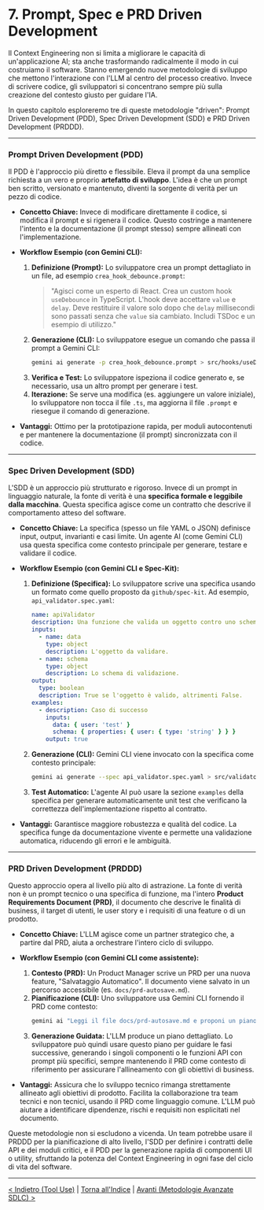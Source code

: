 # 7. Prompt, Spec e PRD Driven Development

Il Context Engineering non si limita a migliorare le capacità di un'applicazione AI; sta anche trasformando radicalmente il modo in cui costruiamo il software. Stanno emergendo nuove metodologie di sviluppo che mettono l'interazione con l'LLM al centro del processo creativo. Invece di scrivere codice, gli sviluppatori si concentrano sempre più sulla creazione del contesto giusto per guidare l'IA.

In questo capitolo esploreremo tre di queste metodologie "driven": Prompt Driven Development (PDD), Spec Driven Development (SDD) e PRD Driven Development (PRDDD).

---

### Prompt Driven Development (PDD)

Il PDD è l'approccio più diretto e flessibile. Eleva il prompt da una semplice richiesta a un vero e proprio **artefatto di sviluppo**. L'idea è che un prompt ben scritto, versionato e mantenuto, diventi la sorgente di verità per un pezzo di codice.

- **Concetto Chiave:** Invece di modificare direttamente il codice, si modifica il prompt e si rigenera il codice. Questo costringe a mantenere l'intento e la documentazione (il prompt stesso) sempre allineati con l'implementazione.

- **Workflow Esempio (con Gemini CLI):**

  1.  **Definizione (Prompt):** Lo sviluppatore crea un prompt dettagliato in un file, ad esempio `crea_hook_debounce.prompt`:
      > "Agisci come un esperto di React. Crea un custom hook `useDebounce` in TypeScript. L'hook deve accettare `value` e `delay`. Deve restituire il valore solo dopo che `delay` millisecondi sono passati senza che `value` sia cambiato. Includi TSDoc e un esempio di utilizzo."
  2.  **Generazione (CLI):** Lo sviluppatore esegue un comando che passa il prompt a Gemini CLI:
      ```bash
      gemini ai generate -p crea_hook_debounce.prompt > src/hooks/useDebounce.ts
      ```
  3.  **Verifica e Test:** Lo sviluppatore ispeziona il codice generato e, se necessario, usa un altro prompt per generare i test.
  4.  **Iterazione:** Se serve una modifica (es. aggiungere un valore iniziale), lo sviluppatore non tocca il file `.ts`, ma aggiorna il file `.prompt` e riesegue il comando di generazione.

- **Vantaggi:** Ottimo per la prototipazione rapida, per moduli autocontenuti e per mantenere la documentazione (il prompt) sincronizzata con il codice.

---

### Spec Driven Development (SDD)

L'SDD è un approccio più strutturato e rigoroso. Invece di un prompt in linguaggio naturale, la fonte di verità è una **specifica formale e leggibile dalla macchina**. Questa specifica agisce come un contratto che descrive il comportamento atteso del software.

- **Concetto Chiave:** La specifica (spesso un file YAML o JSON) definisce input, output, invarianti e casi limite. Un agente AI (come Gemini CLI) usa questa specifica come contesto principale per generare, testare e validare il codice.

- **Workflow Esempio (con Gemini CLI e Spec-Kit):**

  1.  **Definizione (Specifica):** Lo sviluppatore scrive una specifica usando un formato come quello proposto da `github/spec-kit`. Ad esempio, `api_validator.spec.yaml`:
      ```yaml
      name: apiValidator
      description: Una funzione che valida un oggetto contro uno schema.
      inputs:
        - name: data
          type: object
          description: L'oggetto da validare.
        - name: schema
          type: object
          description: Lo schema di validazione.
      output:
        type: boolean
        description: True se l'oggetto è valido, altrimenti False.
      examples:
        - description: Caso di successo
          inputs:
            data: { user: 'test' }
            schema: { properties: { user: { type: 'string' } } }
          output: true
      ```
  2.  **Generazione (CLI):** Gemini CLI viene invocato con la specifica come contesto principale:
      ```bash
      gemini ai generate --spec api_validator.spec.yaml > src/validators/apiValidator.ts
      ```
  3.  **Test Automatico:** L'agente AI può usare la sezione `examples` della specifica per generare automaticamente unit test che verificano la correttezza dell'implementazione rispetto al contratto.

- **Vantaggi:** Garantisce maggiore robustezza e qualità del codice. La specifica funge da documentazione vivente e permette una validazione automatica, riducendo gli errori e le ambiguità.

---

### PRD Driven Development (PRDDD)

Questo approccio opera al livello più alto di astrazione. La fonte di verità non è un prompt tecnico o una specifica di funzione, ma l'intero **Product Requirements Document (PRD)**, il documento che descrive le finalità di business, il target di utenti, le user story e i requisiti di una feature o di un prodotto.

- **Concetto Chiave:** L'LLM agisce come un partner strategico che, a partire dal PRD, aiuta a orchestrare l'intero ciclo di sviluppo.

- **Workflow Esempio (con Gemini CLI come assistente):**

  1.  **Contesto (PRD):** Un Product Manager scrive un PRD per una nuova feature, "Salvataggio Automatico". Il documento viene salvato in un percorso accessibile (es. `docs/prd-autosave.md`).
  2.  **Pianificazione (CLI):** Uno sviluppatore usa Gemini CLI fornendo il PRD come contesto:
      ```bash
      gemini ai "Leggi il file docs/prd-autosave.md e proponi un piano di implementazione tecnico. Suddividi il lavoro in task, identifica i componenti React da creare e le modifiche necessarie al backend."
      ```
  3.  **Generazione Guidata:** L'LLM produce un piano dettagliato. Lo sviluppatore può quindi usare questo piano per guidare le fasi successive, generando i singoli componenti o le funzioni API con prompt più specifici, sempre mantenendo il PRD come contesto di riferimento per assicurare l'allineamento con gli obiettivi di business.

- **Vantaggi:** Assicura che lo sviluppo tecnico rimanga strettamente allineato agli obiettivi di prodotto. Facilita la collaborazione tra team tecnici e non tecnici, usando il PRD come linguaggio comune. L'LLM può aiutare a identificare dipendenze, rischi e requisiti non esplicitati nel documento.

Queste metodologie non si escludono a vicenda. Un team potrebbe usare il PRDDD per la pianificazione di alto livello, l'SDD per definire i contratti delle API e dei moduli critici, e il PDD per la generazione rapida di componenti UI o utility, sfruttando la potenza del Context Engineering in ogni fase del ciclo di vita del software.

---

[< Indietro (Tool Use)](./06-tool-use-e-function-calling.md) | [Torna all'Indice](./index.md) | [Avanti (Metodologie Avanzate SDLC) >](./08-metodologie-e-strumenti-avanzati-sdlc.md)
